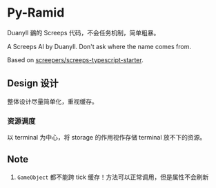 # Py-Ramid

Duanyll 鶸的 Screeps 代码，不会任务机制，简单粗暴。

A Screeps AI by Duanyll. Don't ask where the name comes from.

Based on [screepers/screeps-typescript-starter](https://github.com/screepers/screeps-typescript-starter).

## Design 设计

整体设计尽量简单化，重视缓存。

### 资源调度

以 terminal 为中心，将 storage 的作用视作存储 terminal 放不下的资源。

## Note

1. `GameObject` 都不能跨 tick 缓存！方法可以正常调用，但是属性不会刷新
